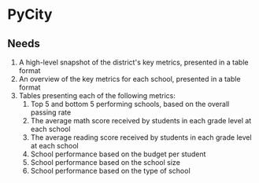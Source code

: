 # PyCity
## Needs
1. A high-level snapshot of the district's key metrics, presented in a table format
2. An overview of the key metrics for each school, presented in a table format
3. Tables presenting each of the following metrics:
    1. Top 5 and bottom 5 performing schools, based on the overall passing rate
    2. The average math score received by students in each grade level at each school
    3. The average reading score received by students in each grade level at each school
    4. School performance based on the budget per student
    5. School performance based on the school size 
    6. School performance based on the type of school
